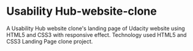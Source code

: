 # Usability Hub-website-clone
A  Usability Hub website clone's landing page of Udacity website using HTML5 and CSS3 with responsive effect.
Technology used HTML5 and CSS3
Landing Page clone project.
